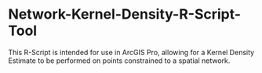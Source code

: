 # Network-Kernel-Density-R-Script-Tool
This R-Script is intended for use in ArcGIS Pro, allowing for a Kernel Density Estimate to be performed on points constrained to a spatial network.   
